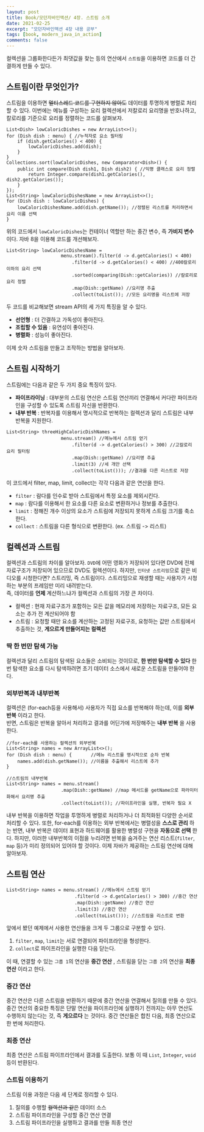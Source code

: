 ```yaml
---
layout: post
title: Book/모던자바인액션/ 4장. 스트림 소개
date: 2021-02-25
excerpt: "모던자바인액션 4장 내용 공부"
tags: [book, modern_java_in_action]
comments: false
---
```


컬렉션을 그룹화한다든가 최댓값을 찾는 등의 연산에서 `스트림`을 이용하면 코드를 더 간결하게 만들 수 있다.
## 스트림이란 무엇인가?
스트림을 이용하면 ~~멀티스레드 코드를 구현하지 않아도~~ 데이터를 투명하게 병렬로 처리할 수 있다.
이번에는 메뉴를 구성하는 요리 컬렉션에서 저칼로리 요리명을 반호나하고, 칼로리를 기준으로 요리를 정렬하는 코드를 살펴보자.
```
List<Dish> lowCaloricDishes = new ArrayList<>();
for (Dish dish : menu) { //누적자로 요소 필터링
    if (dish.getCalories() < 400) {
        lowCaloricDishes.add(dish);
    }
}
Collections.sort(lowCaloricDishes, new Comparator<Dish>() {
    public int compare(Dish dish1, Dish dish2) { //익명 클래스로 요리 정렬
        return Integer.compare(dish1.getCalories(), dish2.getCalories());
    }
});
List<String> lowCaloricDishesName = new ArrayList<>();
for (Dish dish : lowCaloricDishes) {
    lowCaloricDishesName.add(dish.getName()); //정렬된 리스트를 처리하면서 요리 이름 선택
}
```
위의 코드에서 `lowCaloricDishes`는 컨테이너 역할만 하는 중간 변수, 즉 __가비지 변수__ 이다. 자바 8을 이용해 코드를 개선해보자.
```
List<String> lowCaloricDishesName =
                    menu.stream().filter(d -> d.getCalories() < 400)
                        .filter(d -> d.getCalories() < 400) //400칼로리 이하의 요리 선택
                        .sorted(comparing(Dish::getCalories)) //칼로리로 요리 정렬
                        .map(Dish::getName) //요리명 추출
                        .collect(toList()); //모든 요리명을 리스트에 저장
```
두 코드를 비교해보면 stream API의 세 가지 특징을 알 수 있다.
- __선언형__ : 더 간결하고 가독성이 좋아진다.
- __조립할 수 있음__ : 유연성이 좋아진다.
- __병렬화__ : 성능이 좋아진다.  

이제 숫자 스트림을 만들고 조작하는 방법을 알아보자.
## 스트림 시작하기
스트림에는 다음과 같은 두 가지 중요 특징이 있다.
- __파이프라이닝__ : 대부분의 스트림 연산은 스트림 연산끼리 연결해서 커다란 파이프라인을 구성할 수 있도록 스트림 자신을 반환한다.
- __내부 반복__ : 반복자를 이용해서 명시적으로 반복하는 컬렉션과 달리 스트림은 내부 반복을 지원한다.  

```
List<String> threeHighCaloricDishNames = 
                    menu.stream() //메뉴에서 스트림 얻기
                        .filter(d -> d.getCalories() > 300) //고칼로리 요리 필터링
                        .map(Dish::getName) //요리명 추출
                        .limit(3) //세 개만 선택
                        .collect(toList())); //결과를 다른 리스트로 저장
```
이 코드에서 filter, map, limit, collect는 각각 다음과 같은 연산을 한다.
- `filter` : 람다를 인수로 받아 스트림에서 특정 요소를 제외시킨다.
- `map` : 람다를 이용해서 한 요소를 다른 요소로 변환하거나 정보를 추출한다.
- `limit` : 정해진 개수 이상의 요소가 스트림에 저장되지 못하게 스트림 크기를 축소한다.
- `collect` : 스트림을 다른 형식으로 변환한다. (ex. 스트림 -> 리스트)  

## 컬렉션과 스트림
컬렉션과 스트림의 차이를 알아보자. `DVD`에 어떤 영화가 저장되어 있다면 DVD에 전체 자료구조가 저장되어 있으므로 DVD도 컬렉션이다.
하지만, `인터넷 스트리밍`으로 같은 비디오를 시청한다면? 스트리밍, 즉 스트림이다.
스트리밍으로 재생할 때는 사용자가 시청하는 부분의 프레임만 미리 내려받는다.  
즉, 데이터를 __언제__ 계산하느냐가 컬렉션과 스트림의 가장 큰 차이다.
- 컬렉션 : 현재 자료구조가 포함하는 모든 값을 메모리에 저장하는 자료구조, 모든 요소는 추가 전 계산되어야 함
- 스트림 : 요청할 때만 요소를 계산하는 고정된 자료구조, 요청하는 값만 스트림에서 추출하는 것, __게으르게 만들어지는 컬렉션__  

### 딱 한 번만 탐색 가능
컬렉션과 달리 스트림의 탐색된 요소들은 소비되는 것이므로, __한 번만 탐색할 수 있다__
한 번 탐색한 요소를 다시 탐색하려면 초기 데이터 소스에서 새로운 스트림을 만들어야 한다.
### 외부반복과 내부반복
컬렉션은 (for-each등을 사용해서) 사용자가 직접 요소를 반복해야 하는데, 이를 __외부 반복__ 이라고 한다.  
반면, 스트림은 반복을 알아서 처리하고 결과를 어딘가에 저장해주는 __내부 반복__ 을 사용한다. 
```
//for-each를 사용하는 컬렉션의 외부반복
List<String> names = new ArrayList<>();
for (Dish dish : menu) {       //메뉴 리스트를 명시적으로 순차 반복
    names.add(dish.getName()); //이름을 추출해서 리스트에 추가
}

//스트림의 내부반복
List<String> names = menu.stream()
                    .map(Dish::getName) //map 메서드를 getName으로 파라미터화해서 요리명 추출
                    .collect(toList()); //파이프라인을 실행, 반복자 필요 X
```
내부 반복을 이용하면 작업을 투명하게 병렬로 처리하거나 더 최적화된 다양한 순서로 처리할 수 있다.
또한, for-each를 이용하는 외부 반복에서는 병렬성을 __스스로 관리__ 하는 반면, 내부 반복은 데이터 표현과 하드웨어를 활용한 병렬성 구현을 __자동으로 선택__ 한다.
하지만, 이러한 내부반복의 이점을 누리려면 반복을 숨겨주는 연산 리스트(`filter`, `map` 등)가 미리 정의되어 있어야 할 것이다.
이제 자바가 제공하는 스트림 연산에 대해 알아보자.

## 스트림 연산
```
List<String> names = menu.stream() //메뉴에서 스트림 얻기
                         .filter(d -> d.getCalories() > 300) //중간 연산
                         .map(Dish::getName) //중간 연산
                         .limit(3) //중간 연산
                         .collect(toList())); //스트림을 리스트로 변환
```
앞에서 봤던 예제에서 사용한 연산들을 크게 두 그룹으로 구분할 수 있다.
1. `filter`, `map`, `limit`는 서로 연결되어 파이프라인을 형성한다.
2. `collect`로 파이프라인을 실행한 다음 닫는다.  

이 때, 연결할 수 있는 `그룹 1`의 연산을 __중간 연산__ , 스트림을 닫는 `그룹 2`의 연산을 __최종 연산__ 이라고 한다.
### 중간 연산
중간 연산은 다른 스트림을 반환하기 때문에 중간 연산을 연결해서 질의를 만들 수 있다.
중간 연산의 중요한 특징은 단말 연산을 파이프라인에 실행하기 전까지는 아무 연산도 수행하지 않는다는 것, 즉 __게으르다__ 는 것이다. 
중간 연산들은 합친 다음, 최종 연산으로 한 번에 처리한다.
### 최종 연산
최종 연산은 스트림 파이프라인에서 결과를 도출한다. 보통 이 때 `List`, `Integer`, `void` 등이 반환된다.
### 스트림 이용하기
스트림 이용 과정은 다음 세 단계로 정리할 수 있다.
1. 질의를 수행할 ~~컬렉션과 같은~~ 데이터 소스
2. 스트림 파이프라인을 구성할 중간 연산 연결
3. 스트림 파이프라인을 실행하고 결과를 만들 최종 연산
